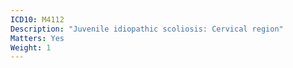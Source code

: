 ```yaml
---
ICD10: M4112
Description: "Juvenile idiopathic scoliosis: Cervical region"
Matters: Yes
Weight: 1
---
```


